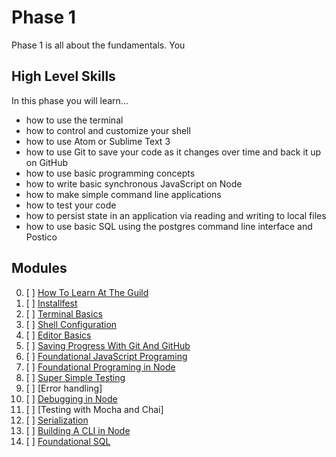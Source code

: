 # Phase 1

Phase 1 is all about the fundamentals. You

## High Level Skills

In this phase you will learn…

- how to use the terminal
- how to control and customize your shell
- how to use Atom or Sublime Text 3
- how to use Git to save your code as it changes over time and back it up on GitHub
- how to use basic programming concepts
- how to write basic synchronous JavaScript on Node
- how to make simple command line applications
- how to test your code
- how to persist state in an application via reading and writing to local files
- how to use basic SQL using the postgres command line interface and Postico

## Modules

0. [ ] [How To Learn At The Guild](../modules/How-To-Learn-At-The-Guild)
0. [ ] [Installfest](../modules/Installfest)
0. [ ] [Terminal Basics](../modules/Terminal-Basics)
0. [ ] [Shell Configuration](../modules/Shell-Configuration)
0. [ ] [Editor Basics](../modules/Editor-Basics)
0. [ ] [Saving Progress With Git And GitHub](../modules/Saving-Progress-With-Git-And-GitHub)
0. [ ] [Foundational JavaScript Programing](../modules/Foundational-JavaScript-Programing)
0. [ ] [Foundational Programing in Node](../modules/Foundational-Programing-in-Node)
0. [ ] [Super Simple Testing](../modules/Super-Simple-Testing)
0. [ ] [Error handling]
0. [ ] [Debugging in Node](../modules/Debugging-in-Node)
0. [ ] [Testing with Mocha and Chai]
0. [ ] [Serialization](../modules/Serialization)
0. [ ] [Building A CLI in Node](../modules/Building-A-CLI-in-Node)
0. [ ] [Foundational SQL](../modules/Foundational-SQL)

